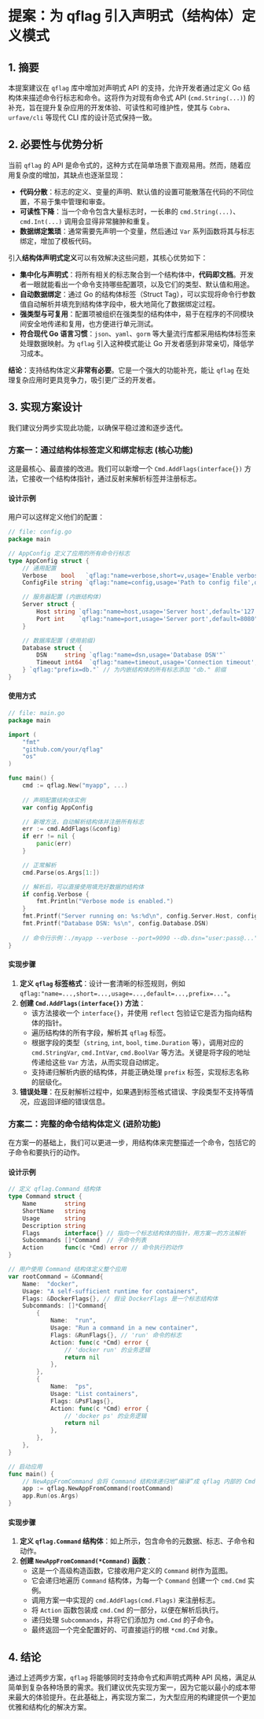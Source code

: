 # 提案：为 qflag 引入声明式（结构体）定义模式

## 1. 摘要

本提案建议在 `qflag` 库中增加对声明式 API 的支持，允许开发者通过定义 Go 结构体来描述命令行标志和命令。这将作为对现有命令式 API (`cmd.String(...)`) 的补充，旨在提升复杂应用的开发体验、可读性和可维护性，使其与 `Cobra`、`urfave/cli` 等现代 CLI 库的设计范式保持一致。

## 2. 必要性与优势分析

当前 `qflag` 的 API 是命令式的，这种方式在简单场景下直观易用。然而，随着应用复杂度的增加，其缺点也逐渐显现：

- **代码分散**：标志的定义、变量的声明、默认值的设置可能散落在代码的不同位置，不易于集中管理和审查。
- **可读性下降**：当一个命令包含大量标志时，一长串的 `cmd.String(...)`、`cmd.Int(...)` 调用会显得非常臃肿和重复。
- **数据绑定繁琐**：通常需要先声明一个变量，然后通过 `Var` 系列函数将其与标志绑定，增加了模板代码。

引入**结构体声明式定义**可以有效解决这些问题，其核心优势如下：

- **集中化与声明式**：将所有相关的标志聚合到一个结构体中，**代码即文档**。开发者一眼就能看出一个命令支持哪些配置项，以及它们的类型、默认值和用途。
- **自动数据绑定**：通过 Go 的结构体标签（Struct Tag），可以实现将命令行参数值自动解析并填充到结构体字段中，极大地简化了数据绑定过程。
- **强类型与可复用**：配置项被组织在强类型的结构体中，易于在程序的不同模块间安全地传递和复用，也方便进行单元测试。
- **符合现代 Go 语言习惯**：`json`、`yaml`、`gorm` 等大量流行库都采用结构体标签来处理数据映射。为 `qflag` 引入这种模式能让 Go 开发者感到非常亲切，降低学习成本。

**结论**：支持结构体定义**非常有必要**。它是一个强大的功能补充，能让 `qflag` 在处理复杂应用时更具竞争力，吸引更广泛的开发者。

## 3. 实现方案设计

我们建议分两步实现此功能，以确保平稳过渡和逐步迭代。

### 方案一：通过结构体标签定义和绑定标志 (核心功能)

这是最核心、最直接的改进。我们可以新增一个 `Cmd.AddFlags(interface{})` 方法，它接收一个结构体指针，通过反射来解析标签并注册标志。

#### 设计示例

用户可以这样定义他们的配置：

```go
// file: config.go
package main

// AppConfig 定义了应用的所有命令行标志
type AppConfig struct {
    // 通用配置
    Verbose    bool   `qflag:"name=verbose,short=v,usage='Enable verbose mode'"`
    ConfigFile string `qflag:"name=config,usage='Path to config file',default='config.yaml'"`

    // 服务器配置 (内嵌结构体)
    Server struct {
        Host string `qflag:"name=host,usage='Server host',default='127.0.0.1'"`
        Port int    `qflag:"name=port,usage='Server port',default=8080"`
    }

    // 数据库配置 (使用前缀)
    Database struct {
        DSN     string `qflag:"name=dsn,usage='Database DSN'"`
        Timeout int64  `qflag:"name=timeout,usage='Connection timeout',default=5"`
    } `qflag:"prefix=db."` // 为内嵌结构体的所有标志添加 "db." 前缀
}
```

#### 使用方式

```go
// file: main.go
package main

import (
    "fmt"
    "github.com/your/qflag"
    "os"
)

func main() {
    cmd := qflag.New("myapp", ...)
    
    // 声明配置结构体实例
    var config AppConfig

    // 新增方法，自动解析结构体并注册所有标志
    err := cmd.AddFlags(&config)
    if err != nil {
        panic(err)
    }

    // 正常解析
    cmd.Parse(os.Args[1:])

    // 解析后，可以直接使用填充好数据的结构体
    if config.Verbose {
        fmt.Println("Verbose mode is enabled.")
    }
    fmt.Printf("Server running on: %s:%d\n", config.Server.Host, config.Server.Port)
    fmt.Printf("Database DSN: %s\n", config.Database.DSN)
    
    // 命令行示例：./myapp --verbose --port=9090 --db.dsn="user:pass@..."
}
```

#### 实现步骤

1.  **定义 `qflag` 标签格式**：设计一套清晰的标签规则，例如 `qflag:"name=...,short=...,usage=...,default=...,prefix=..."`。
2.  **创建 `Cmd.AddFlags(interface{})` 方法**：
    - 该方法接收一个 `interface{}`，并使用 `reflect` 包验证它是否为指向结构体的指针。
    - 遍历结构体的所有字段，解析其 `qflag` 标签。
    - 根据字段的类型（`string`, `int`, `bool`, `time.Duration` 等），调用对应的 `cmd.StringVar`, `cmd.IntVar`, `cmd.BoolVar` 等方法。关键是将字段的地址传递给这些 `Var` 方法，从而实现自动绑定。
    - 支持递归解析内嵌的结构体，并能正确处理 `prefix` 标签，实现标志名称的层级化。
3.  **错误处理**：在反射解析过程中，如果遇到标签格式错误、字段类型不支持等情况，应返回详细的错误信息。

### 方案二：完整的命令结构体定义 (进阶功能)

在方案一的基础上，我们可以更进一步，用结构体来完整描述一个命令，包括它的子命令和要执行的动作。

#### 设计示例

```go
// 定义 qflag.Command 结构体
type Command struct {
    Name        string
    ShortName   string
    Usage       string
    Description string
    Flags       interface{} // 指向一个标志结构体的指针，用方案一的方法解析
    Subcommands []*Command  // 子命令列表
    Action      func(c *Cmd) error // 命令执行的动作
}

// 用户使用 Command 结构体定义整个应用
var rootCommand = &Command{
    Name:  "docker",
    Usage: "A self-sufficient runtime for containers",
    Flags: &DockerFlags{}, // 假设 DockerFlags 是一个标志结构体
    Subcommands: []*Command{
        {
            Name:  "run",
            Usage: "Run a command in a new container",
            Flags: &RunFlags{}, // 'run' 命令的标志
            Action: func(c *Cmd) error {
                // 'docker run' 的业务逻辑
                return nil
            },
        },
        {
            Name:  "ps",
            Usage: "List containers",
            Flags: &PsFlags{},
            Action: func(c *Cmd) error {
                // 'docker ps' 的业务逻辑
                return nil
            },
        },
    },
}

// 启动应用
func main() {
    // NewAppFromCommand 会将 Command 结构体递归地“编译”成 qflag 内部的 Cmd 树
    app := qflag.NewAppFromCommand(rootCommand)
    app.Run(os.Args)
}
```

#### 实现步骤

1.  **定义 `qflag.Command` 结构体**：如上所示，包含命令的元数据、标志、子命令和动作。
2.  **创建 `NewAppFromCommand(*Command)` 函数**：
    - 这是一个高级构造函数，它接收用户定义的 `Command` 树作为蓝图。
    - 它会递归地遍历 `Command` 结构体，为每一个 `Command` 创建一个 `cmd.Cmd` 实例。
    - 调用方案一中实现的 `cmd.AddFlags(cmd.Flags)` 来注册标志。
    - 将 `Action` 函数包装成 `cmd.Cmd` 的一部分，以便在解析后执行。
    - 递归处理 `Subcommands`，并将它们添加为 `cmd.Cmd` 的子命令。
    - 最终返回一个完全配置好的、可直接运行的根 `*cmd.Cmd` 对象。

## 4. 结论

通过上述两步方案，`qflag` 将能够同时支持命令式和声明式两种 API 风格，满足从简单到复杂各种场景的需求。我们建议优先实现方案一，因为它能以最小的成本带来最大的体验提升。在此基础上，再实现方案二，为大型应用的构建提供一个更加优雅和结构化的解决方案。